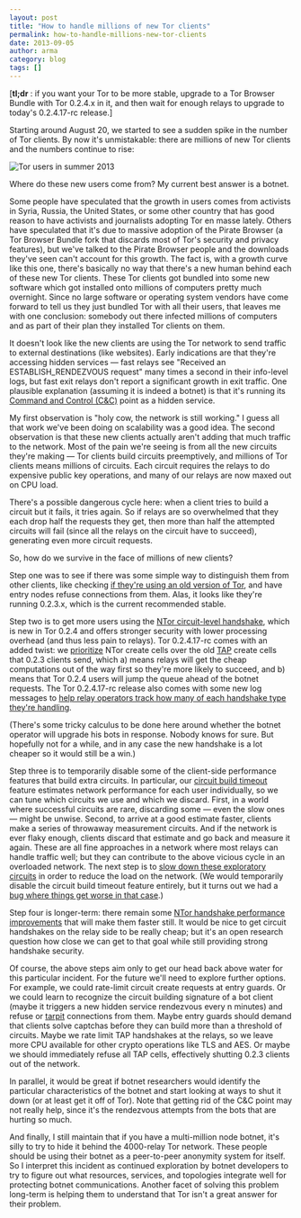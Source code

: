 ```yaml
---
layout: post
title: "How to handle millions of new Tor clients"
permalink: how-to-handle-millions-new-tor-clients
date: 2013-09-05
author: arma
category: blog
tags: []
---
```


[**tl;dr** : if you want your Tor to be more stable, upgrade to a Tor Browser Bundle with Tor 0.2.4.x in it, and then wait for enough relays to upgrade to today's 0.2.4.17-rc release.]

Starting around August 20, we started to see a sudden spike in the number of Tor clients. By now it's unmistakable: there are millions of new Tor clients and the numbers continue to rise:

![Tor users in summer 2013](https://people.torproject.org/~arma/direct-users-2013-07-07-2013-09-04.png)

Where do these new users come from? My current best answer is a botnet.

Some people have speculated that the growth in users comes from activists in Syria, Russia, the United States, or some other country that has good reason to have activists and journalists adopting Tor en masse lately. Others have speculated that it's due to massive adoption of the Pirate Browser (a Tor Browser Bundle fork that discards most of Tor's security and privacy features), but we've talked to the Pirate Browser people and the downloads they've seen can't account for this growth. The fact is, with a growth curve like this one, there's basically no way that there's a new human behind each of these new Tor clients. These Tor clients got bundled into some new software which got installed onto millions of computers pretty much overnight. Since no large software or operating system vendors have come forward to tell us they just bundled Tor with all their users, that leaves me with one conclusion: somebody out there infected millions of computers and as part of their plan they installed Tor clients on them.

It doesn't look like the new clients are using the Tor network to send traffic to external destinations (like websites). Early indications are that they're accessing hidden services — fast relays see "Received an ESTABLISH\_RENDEZVOUS request" many times a second in their info-level logs, but fast exit relays don't report a significant growth in exit traffic. One plausible explanation (assuming it is indeed a botnet) is that it's running its [Command and Control (C&C)](http://en.wikipedia.org/wiki/Botnet#Organization) point as a hidden service.

My first observation is "holy cow, the network is still working." I guess all that work we've been doing on scalability was a good idea. The second observation is that these new clients actually aren't adding that much traffic to the network. Most of the pain we're seeing is from all the new circuits they're making — Tor clients build circuits preemptively, and millions of Tor clients means millions of circuits. Each circuit requires the relays to do expensive public key operations, and many of our relays are now maxed out on CPU load.

There's a possible dangerous cycle here: when a client tries to build a circuit but it fails, it tries again. So if relays are so overwhelmed that they each drop half the requests they get, then more than half the attempted circuits will fail (since all the relays on the circuit have to succeed), generating even more circuit requests.

So, how do we survive in the face of millions of new clients?

Step one was to see if there was some simple way to distinguish them from other clients, like checking [if they're using an old version of Tor](https://trac.torproject.org/projects/tor/ticket/9653), and have entry nodes refuse connections from them. Alas, it looks like they're running 0.2.3.x, which is the current recommended stable.

Step two is to get more users using the [NTor circuit-level handshake](https://gitweb.torproject.org/tor.git/blob/refs/tags/tor-0.2.4.17-rc:/ChangeLog#l769), which is new in Tor 0.2.4 and offers stronger security with lower processing overhead (and thus less pain to relays). Tor 0.2.4.17-rc comes with an added twist: we [prioritize](https://trac.torproject.org/projects/tor/ticket/9574) NTor create cells over the old [TAP](http://freehaven.net/anonbib/date.html#tap:pet2006) create cells that 0.2.3 clients send, which a) means relays will get the cheap computations out of the way first so they're more likely to succeed, and b) means that Tor 0.2.4 users will jump the queue ahead of the botnet requests. The Tor 0.2.4.17-rc release also comes with some new log messages to [help relay operators track how many of each handshake type they're handling](https://trac.torproject.org/projects/tor/ticket/9658).

(There's some tricky calculus to be done here around whether the botnet operator will upgrade his bots in response. Nobody knows for sure. But hopefully not for a while, and in any case the new handshake is a lot cheaper so it would still be a win.)

Step three is to temporarily disable some of the client-side performance features that build extra circuits. In particular, our [circuit build timeout](https://gitweb.torproject.org/tor.git/blob/tor-0.2.4.17-rc:/ReleaseNotes#l1764) feature estimates network performance for each user individually, so we can tune which circuits we use and which we discard. First, in a world where successful circuits are rare, discarding some — even the slow ones — might be unwise. Second, to arrive at a good estimate faster, clients make a series of throwaway measurement circuits. And if the network is ever flaky enough, clients discard that estimate and go back and measure it again. These are all fine approaches in a network where most relays can handle traffic well; but they can contribute to the above vicious cycle in an overloaded network. The next step is to [slow down these exploratory circuits](https://trac.torproject.org/projects/tor/ticket/9670) in order to reduce the load on the network. (We would temporarily disable the circuit build timeout feature entirely, but it turns out we had a [bug where things get worse in that case](https://trac.torproject.org/projects/tor/ticket/9671).)

Step four is longer-term: there remain some [NTor handshake performance improvements](https://trac.torproject.org/projects/tor/ticket/9662) that will make them faster still. It would be nice to get circuit handshakes on the relay side to be really cheap; but it's an open research question how close we can get to that goal while still providing strong handshake security.

Of course, the above steps aim only to get our head back above water for this particular incident. For the future we'll need to explore further options. For example, we could rate-limit circuit create requests at entry guards. Or we could learn to recognize the circuit building signature of a bot client (maybe it triggers a new hidden service rendezvous every n minutes) and refuse or [tarpit](http://en.wikipedia.org/wiki/Tarpit_%28networking%29) connections from them. Maybe entry guards should demand that clients solve captchas before they can build more than a threshold of circuits. Maybe we rate limit TAP handshakes at the relays, so we leave more CPU available for other crypto operations like TLS and AES. Or maybe we should immediately refuse all TAP cells, effectively shutting 0.2.3 clients out of the network.

In parallel, it would be great if botnet researchers would identify the particular characteristics of the botnet and start looking at ways to shut it down (or at least get it off of Tor). Note that getting rid of the C&C point may not really help, since it's the rendezvous attempts from the bots that are hurting so much.

And finally, I still maintain that if you have a multi-million node botnet, it's silly to try to hide it behind the 4000-relay Tor network. These people should be using their botnet as a peer-to-peer anonymity system for itself. So I interpret this incident as continued exploration by botnet developers to try to figure out what resources, services, and topologies integrate well for protecting botnet communications. Another facet of solving this problem long-term is helping them to understand that Tor isn't a great answer for their problem.

